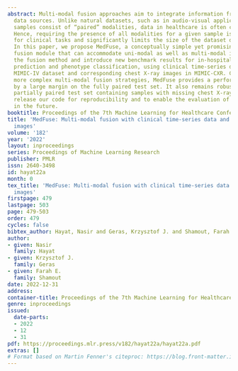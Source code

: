 ```yaml
---
abstract: Multi-modal fusion approaches aim to integrate information from different
  data sources. Unlike natural datasets, such as in audio-visual applications, where
  samples consist of “paired” modalities, data in healthcare is often collected asynchronously.
  Hence, requiring the presence of all modalities for a given sample is not realistic
  for clinical tasks and significantly limits the size of the dataset during training.
  In this paper, we propose MedFuse, a conceptually simple yet promising LSTM-based
  fusion module that can accommodate uni-modal as well as multi-modal input. We evaluate
  the fusion method and introduce new benchmark results for in-hospital mortality
  prediction and phenotype classification, using clinical time-series data in the
  MIMIC-IV dataset and corresponding chest X-ray images in MIMIC-CXR. Compared to
  more complex multi-modal fusion strategies, MedFuse provides a performance improvement
  by a large margin on the fully paired test set. It also remains robust across the
  partially paired test set containing samples with missing chest X-ray images. We
  release our code for reproducibility and to enable the evaluation of competing models
  in the future.
booktitle: Proceedings of the 7th Machine Learning for Healthcare Conference
title: 'MedFuse: Multi-modal fusion with clinical time-series data and chest X-ray
  images'
volume: '182'
year: '2022'
layout: inproceedings
series: Proceedings of Machine Learning Research
publisher: PMLR
issn: 2640-3498
id: hayat22a
month: 0
tex_title: 'MedFuse: Multi-modal fusion with clinical time-series data and chest X-ray
  images'
firstpage: 479
lastpage: 503
page: 479-503
order: 479
cycles: false
bibtex_author: Hayat, Nasir and Geras, Krzysztof J. and Shamout, Farah E.
author:
- given: Nasir
  family: Hayat
- given: Krzysztof J.
  family: Geras
- given: Farah E.
  family: Shamout
date: 2022-12-31
address:
container-title: Proceedings of the 7th Machine Learning for Healthcare Conference
genre: inproceedings
issued:
  date-parts:
  - 2022
  - 12
  - 31
pdf: https://proceedings.mlr.press/v182/hayat22a/hayat22a.pdf
extras: []
# Format based on Martin Fenner's citeproc: https://blog.front-matter.io/posts/citeproc-yaml-for-bibliographies/
---
```

